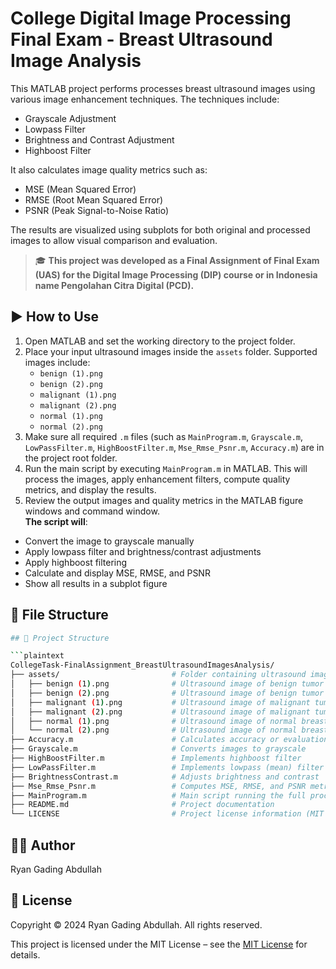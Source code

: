 # College Digital Image Processing Final Exam - Breast Ultrasound Image Analysis

This MATLAB project performs processes breast ultrasound images using various image enhancement techniques. The techniques include:

- Grayscale Adjustment  
- Lowpass Filter  
- Brightness and Contrast Adjustment  
- Highboost Filter  

It also calculates image quality metrics such as:

- MSE (Mean Squared Error)  
- RMSE (Root Mean Squared Error)  
- PSNR (Peak Signal-to-Noise Ratio)  

The results are visualized using subplots for both original and processed images to allow visual comparison and evaluation.

> 🎓 **This project was developed as a Final Assignment of Final Exam (UAS) for the Digital Image Processing (DIP) course or in Indonesia name Pengolahan Citra Digital (PCD).**

## ▶️ How to Use

1. Open MATLAB and set the working directory to the project folder.  
2. Place your input ultrasound images inside the `assets` folder. Supported images include:  
   - `benign (1).png`  
   - `benign (2).png`  
   - `malignant (1).png`  
   - `malignant (2).png`  
   - `normal (1).png`  
   - `normal (2).png`  
3. Make sure all required `.m` files (such as `MainProgram.m`, `Grayscale.m`, `LowPassFilter.m`, `HighBoostFilter.m`, `Mse_Rmse_Psnr.m`, `Accuracy.m`) are in the project root folder.  
4. Run the main script by executing `MainProgram.m` in MATLAB. This will process the images, apply enhancement filters, compute quality metrics, and display the results.  
5. Review the output images and quality metrics in the MATLAB figure windows and command window.  
**The script will**:
- Convert the image to grayscale manually
- Apply lowpass filter and brightness/contrast adjustments
- Apply highboost filtering
- Calculate and display MSE, RMSE, and PSNR
- Show all results in a subplot figure

## 📁 File Structure

```bash
## 📁 Project Structure

```plaintext
CollegeTask-FinalAssignment_BreastUltrasoundImagesAnalysis/
├── assets/                         # Folder containing ultrasound images (input images)
│   ├── benign (1).png              # Ultrasound image of benign tumor - 1
│   ├── benign (2).png              # Ultrasound image of benign tumor - 2
│   ├── malignant (1).png           # Ultrasound image of malignant tumor - 1
│   ├── malignant (2).png           # Ultrasound image of malignant tumor - 2
│   ├── normal (1).png              # Ultrasound image of normal breast - 1
│   └── normal (2).png              # Ultrasound image of normal breast - 2
├── Accuracy.m                      # Calculates accuracy or evaluation metrics
├── Grayscale.m                     # Converts images to grayscale
├── HighBoostFilter.m               # Implements highboost filter
├── LowPassFilter.m                 # Implements lowpass (mean) filter
├── BrightnessContrast.m            # Adjusts brightness and contrast
├── Mse_Rmse_Psnr.m                 # Computes MSE, RMSE, and PSNR metrics
├── MainProgram.m                   # Main script running the full process
├── README.md                       # Project documentation
└── LICENSE                         # Project license information (MIT License)

```

## 👨‍💻 Author

Ryan Gading Abdullah

## 📝 License

Copyright &copy; 2024 Ryan Gading Abdullah. All rights reserved.

This project is licensed under the MIT License – see the [MIT License](LICENSE) for details.
